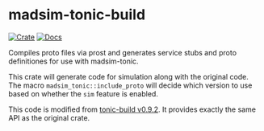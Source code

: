 # madsim-tonic-build

[![Crate](https://img.shields.io/crates/v/madsim-tonic-build.svg)](https://crates.io/crates/madsim-tonic-build)
[![Docs](https://docs.rs/madsim-tonic-build/badge.svg)](https://docs.rs/madsim-tonic-build)

Compiles proto files via prost and generates service stubs and proto definitiones for use with madsim-tonic.

This crate will generate code for simulation along with the original code.
The macro `madsim_tonic::include_proto` will decide which version to use based on whether the `sim` feature is enabled.

This code is modified from [tonic-build v0.9.2][tonic-build]. It provides exactly the same API as the original crate.

[tonic-build]: https://github.com/hyperium/tonic/tree/v0.9.2/tonic-build
